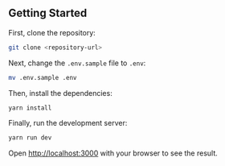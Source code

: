 

## Getting Started

First, clone the repository:

```bash
git clone <repository-url>
```

Next, change the `.env.sample` file to `.env`:

```bash
mv .env.sample .env
```

Then, install the dependencies:

```bash
yarn install
```

Finally, run the development server:

```bash
yarn run dev
```

Open [http://localhost:3000](http://localhost:3000) with your browser to see the result.

